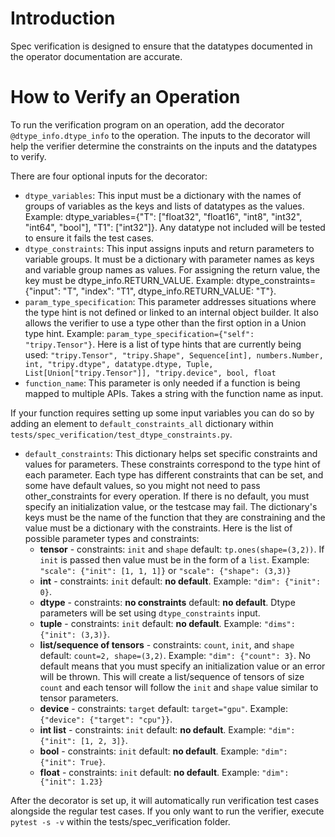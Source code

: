 # Introduction

Spec verification is designed to ensure that the datatypes documented in the operator documentation are accurate.

# How to Verify an Operation

To run the verification program on an operation, add the decorator `@dtype_info.dtype_info` to the operation. The inputs to the decorator will help the verifier determine the constraints on the inputs and the datatypes to verify.

There are four optional inputs for the decorator:

 -  `dtype_variables`: This input must be a dictionary with the names of groups of variables as the keys and lists of datatypes as the values. Example: dtype_variables={"T": ["float32", "float16", "int8", "int32", "int64", "bool"], "T1": ["int32"]}. Any datatype not included will be tested to ensure it fails the test cases.
 - `dtype_constraints`: This input assigns inputs and return parameters to variable groups. It must be a dictionary with parameter names as keys and variable group names as values. For assigning the return value, the key must be dtype_info.RETURN_VALUE. Example: dtype_constraints={"input": "T", "index": "T1", dtype_info.RETURN_VALUE: "T"}.
 - `param_type_specification`: This parameter addresses situations where the type hint is not defined or linked to an internal object builder. It also allows the verifier to use a type other than the first option in a Union type hint. Example: `param_type_specification={"self": "tripy.Tensor"}`. Here is a list of type hints that are currently being used: `"tripy.Tensor", "tripy.Shape", Sequence[int], numbers.Number, int, "tripy.dtype", datatype.dtype, Tuple, List[Union["tripy.Tensor"]], "tripy.device", bool, float`
 - `function_name`: This parameter is only needed if a function is being mapped to multiple APIs. Takes a string with the function name as input.

If your function requires setting up some input variables you can do so by adding an element to `default_constraints_all` dictionary within `tests/spec_verification/test_dtype_constraints.py`.

 - `default_constraints`: This dictionary helps set specific constraints and values for parameters. These constraints correspond to the type hint of each parameter. Each type has different constraints that can be set, and some have default values, so you might not need to pass other_constraints for every operation. If there is no default, you must specify an initialization value, or the testcase may fail. The dictionary's keys must be the name of the function that they are constraining and the value must be a dictionary with the constraints. Here is the list of possible parameter types and constraints:
    - **tensor** - constraints: `init` and `shape` default: `tp.ones(shape=(3,2))`. If `init` is passed then value must be in the form of a `list`. Example: `"scale": {"init": [1, 1, 1]}` or `"scale": {"shape": (3,3)}`
    - **int** - constraints: `init` default: **no default**. Example: `"dim": {"init": 0}`.
    - **dtype** - constraints: **no constraints** default: **no default**. Dtype parameters will be set using `dtype_constraints` input.
    - **tuple** - constraints: `init` default: **no default**. Example: `"dims": {"init": (3,3)}`. 
    - **list/sequence of tensors** - constraints: `count`, `init`, and `shape` default: `count=2, shape=(3,2)`. Example: `"dim": {"count": 3}`. No default means that you must specify an initialization value or an error will be thrown. This will create a list/sequence of tensors of size `count` and each tensor will follow the `init` and `shape` value similar to tensor parameters.
    - **device** - constraints: `target` default: `target="gpu"`. Example: `{"device": {"target": "cpu"}}`.
    - **int list** - constraints: `init` default: **no default**. Example: `"dim": {"init": [1, 2, 3]}`.
    - **bool** - constraints: `init` default: **no default**. Example: `"dim": {"init": True}`. 
    - **float** - constraints: `init` default: **no default**. Example: `"dim": {"init": 1.23}`

After the decorator is set up, it will automatically run verification test cases alongside the regular test cases. If you only want to run the verifier, execute `pytest -s -v` within the tests/spec_verification folder.
